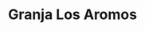 ---
title: "Granja Los Aromos"
url: /ciudad-autonoma-de-buenos-aires/granja-los-aromos/
shop: Metzgerei
---